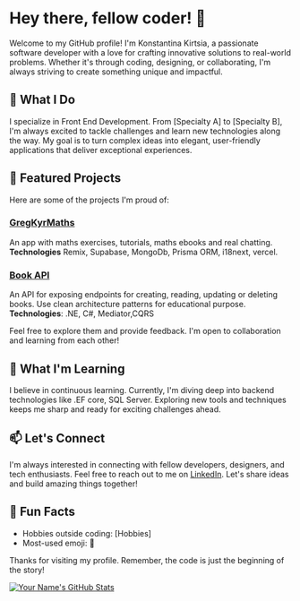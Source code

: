 # Hey there, fellow coder! 👋

Welcome to my GitHub profile! I'm Konstantina Kirtsia, a passionate software developer with a love for crafting innovative solutions to real-world problems. Whether it's through coding, designing, or collaborating, I'm always striving to create something unique and impactful.

## 🚀 What I Do

I specialize in Front End Development. From [Specialty A] to [Specialty B], I'm always excited to tackle challenges and learn new technologies along the way. My goal is to turn complex ideas into elegant, user-friendly applications that deliver exceptional experiences.

## 🌟 Featured Projects

Here are some of the projects I'm proud of:

### [GregKyrMaths](https://github.com/kwnstantina/maths-joy)
An app with maths exercises, tutorials, maths ebooks and real chatting.
**Technologies** Remix, Supabase, MongoDb, Prisma ORM, i18next, vercel.

### [Book API](https://github.com/kwnstantina/book_api)
An API for exposing endpoints for creating, reading, updating or deleting books. Use clean architecture patterns for educational purpose.
**Technologies**: .NE, C#, Mediator,CQRS


Feel free to explore them and provide feedback. I'm open to collaboration and learning from each other!

## 🌱 What I'm Learning

I believe in continuous learning. Currently, I'm diving deep into backend technologies like .EF core, SQL Server. Exploring new tools and techniques keeps me sharp and ready for exciting challenges ahead.

## 📫 Let's Connect

I'm always interested in connecting with fellow developers, designers, and tech enthusiasts. Feel free to reach out to me on [LinkedIn](linkedin.com/in/konstantina-kirtsia). Let's share ideas and build amazing things together!

## 🎨 Fun Facts

- Hobbies outside coding: [Hobbies]
- Most-used emoji: 🚀

Thanks for visiting my profile. Remember, the code is just the beginning of the story!

[![Your Name's GitHub Stats](https://github.com/kwnstantina)](https://github.com/kwnstantina)
